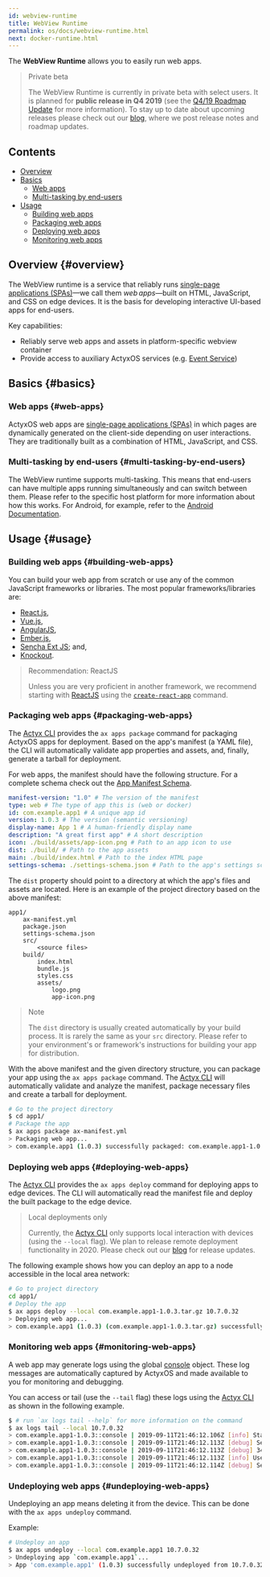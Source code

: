 ```yaml
---
id: webview-runtime
title: WebView Runtime
permalink: os/docs/webview-runtime.html
next: docker-runtime.html
---
```


The **WebView Runtime** allows you to easily run web apps.

> Private beta
> 
> The WebView Runtime is currently in private beta with select users. It is planned for **public release in Q4 2019** (see the [Q4/19 Roadmap Update](/blog/2019/09/18/Q4-19-roadmap-update.html) for more information). To stay up to date about upcoming releases please check out our [blog](/blog), where we post release notes and roadmap updates.

## Contents

- [Overview](#overview)
- [Basics](#basics)
    - [Web apps](#web-apps)
    - [Multi-tasking by end-users](#multi-tasking-by-end-users)
- [Usage](#usage)
    - [Building web apps](#building-web-apps)
    - [Packaging web apps](#packaging-web-apps)
    - [Deploying web apps](#deploying-web-apps)
    - [Monitoring web apps](#monitoring-web-apps)

## Overview {#overview}

The WebView runtime is a service that reliably runs [single-page applications (SPAs)](#single-page-applications)&mdash;we call them _web&thinsp;apps_&mdash;built on HTML, JavaScript, and CSS on edge devices. It is the basis for developing interactive UI-based apps for end-users.

Key capabilities:

- Reliably serve web apps and assets in platform-specific webview container
- Provide access to auxiliary ActyxOS services (e.g. [Event Service](/docs/os/event-service.html))

## Basics {#basics}

### Web apps {#web-apps}

ActyxOS web apps are [single-page applications (SPAs)](https://en.wikipedia.org/wiki/Single-page_application) in which pages are dynamically generated on the client-side depending on user interactions. They are traditionally built as a combination of HTML, JavaScript, and CSS.

### Multi-tasking by end-users {#multi-tasking-by-end-users}

The WebView runtime supports multi-tasking. This means that end-users can have multiple apps running simultaneously and can switch between them. Please refer to the specific host platform for more information about how this works. For Android, for example, refer to the [Android Documentation](https://support.google.com/android/answer/9079646?hl=en).

## Usage {#usage}

### Building web apps {#building-web-apps}

You can build your web app from scratch or use any of the common JavaScript frameworks or libraries. The most popular frameworks/libraries are:

- [React.js](https://reactjs.org),
- [Vue.js](https://vuejs.org),
- [AngularJS](https://angularjs.org),
- [Ember.js](https://emberjs.com),
- [Sencha Ext JS](https://www.sencha.com/products/extjs/); and,
- [Knockout](https://knockoutjs.com).

> Recommendation: ReactJS
>
> Unless you are very proficient in another framework, we recommend starting with [ReactJS](https://reactjs.org) using the [`create-react-app`](https://github.com/facebook/create-react-app) command.

### Packaging web apps {#packaging-web-apps}

The [Actyx CLI](/os/docs/actyx-cli.html) provides the `ax apps package` command for packaging ActyxOS apps for deployment. Based on the app's manifest (a YAML file), the CLI will automatically validate app properties and assets, and, finally, generate a tarball for deployment.

For web apps, the manifest should have the following structure. For a complete schema check out the [App Manifest Schema](/os/docs/app-manifest-schema.html).

```yaml
manifest-version: "1.0" # The version of the manifest
type: web # The type of app this is (web or docker)
id: com.example.app1 # A unique app id
version: 1.0.3 # The version (semantic versioning)
display-name: App 1 # A human-friendly display name
description: "A great first app" # A short description
icon: ./build/assets/app-icon.png # Path to an app icon to use
dist: ./build/ # Path to the app assets
main: ./build/index.html # Path to the index HTML page
settings-schema: ./settings-schema.json # Path to the app's settings schema
```

The `dist` property should point to a directory at which the app's files and assets are located. Here is an example of the project directory based on the above manifest:

```
app1/
    ax-manifest.yml
    package.json
    settings-schema.json
    src/
        <source files>
    build/
        index.html
        bundle.js
        styles.css
        assets/
            logo.png
            app-icon.png
```

> Note
>
> The `dist` directory is usually created automatically by your build process. It is rarely the same as your `src` directory. Please refer to your environment's or framework's instructions for building your app for distribution.

With the above manifest and the given directory structure, you can package your app using the `ax apps package` command. The [Actyx CLI](/os/docs/actyx-cli.html) will automatically validate and analyze the manifest, package necessary files and create a tarball for deployment.

```bash
# Go to the project directory
$ cd app1/
# Package the app
$ ax apps package ax-manifest.yml
> Packaging web app...
> com.example.app1 (1.0.3) successfully packaged: com.example.app1-1.0.3.tar.gz
```

### Deploying web apps {#deploying-web-apps}

The [Actyx CLI](/os/docs/actyx-cli.html) provides the `ax apps deploy` command for deploying apps to edge devices. The CLI will automatically read the manifest file and deploy the built package to the edge device.

> Local deployments only
>
> Currently, the [Actyx CLI](/os/docs/actyx-cli.html) only supports local interaction with devices (using the `--local` flag). We plan to release remote deployment functionality in 2020. Please check out our [blog](/blog) for release updates.

The following example shows how you can deploy an app to a node accessible in the local area network:

```bash
# Go to project directory
cd app1/
# Deploy the app
$ ax apps deploy --local com.example.app1-1.0.3.tar.gz 10.7.0.32
> Deploying web app...
> com.example.app1 (1.0.3) (com.example.app1-1.0.3.tar.gz) successfully deployed to node at 10.7.0.32.
```

### Monitoring web apps {#monitoring-web-apps}

A web app may generate logs using the global [console](https://developer.mozilla.org/en-US/docs/Web/API/console) object. These log messages are automatically captured by ActyxOS and made available to you for monitoring and debugging.

You can access or tail (use the `--tail` flag) these logs using the [Actyx CLI](/os/docs/actyx-cli.html) as shown in the following example.

```bash
$ # run `ax logs tail --help` for more information on the command
$ ax logs tail --local 10.7.0.32
> com.example.app1-1.0.3::console | 2019-09-11T21:46:12.106Z [info] Starting app...
> com.example.app1-1.0.3::console | 2019-09-11T21:46:12.113Z [debug] Setting route '/activities'
> com.example.app1-1.0.3::console | 2019-09-11T21:46:12.113Z [debug] 34 activities loaded
> com.example.app1-1.0.3::console | 2019-09-11T21:46:12.113Z [info] User 'jdoe' registered
> com.example.app1-1.0.3::console | 2019-09-11T21:46:12.114Z [debug] Setting route '/preferences'
```

### Undeploying web apps {#undeploying-web-apps}

Undeploying an app means deleting it from the device. This can be done with the `ax apps undeploy` command.

Example:

```bash
# Undeploy an app
$ ax apps undeploy --local com.example.app1 10.7.0.32
> Undeploying app `com.example.app1`...
> App 'com.example.app1' (1.0.3) successfully undeployed from 10.7.0.32
```
